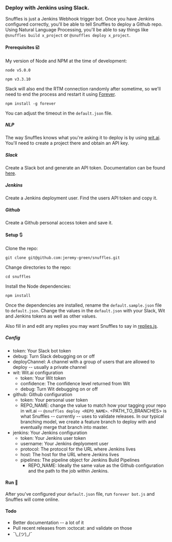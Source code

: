### Deploy with Jenkins using Slack.

Snuffles is just a Jenkins Webhook trigger bot. Once you have Jenkins configured correctly, you'll be able to tell Snuffles to deploy a Github repo. Using Natural Language Processing, you'll be able to say things like `@snuffles build x_project` or `@snuffles deploy x_project`.

#### Prerequisites :ballot_box_with_check:

My version of Node and NPM at the time of development:

`node v5.0.0`

`npm v3.3.10`

Slack will also end the RTM connection randomly after sometime, so we'll need to end the process and restart it using [Forever](https://github.com/foreverjs/forever).

`npm install -g forever`

You can adjust the timeout in the `default.json` file.

##### NLP

The way Snuffles knows what you're asking it to deploy is by using [wit.ai](https://wit.ai). You'll need to create a project there and obtain an API key.

##### Slack

Create a Slack bot and generate an API token. Documentation can be found [here](https://api.slack.com/bot-users).

##### Jenkins

Create a Jenkins deployment user. Find the users API token and copy it. 

##### Github

Create a Github personal access token and save it.

#### Setup :arrows_clockwise:

Clone the repo:

`git clone git@github.com:jeremy-green/snuffles.git`

Change directories to the repo:

`cd snuffles`

Install the Node dependencies:

`npm install`

Once the dependencies are installed, rename the `default.sample.json` file to `default.json`. Change the values in the `default.json` with your Slack, Wit and Jenkins tokens as well as other values.

Also fill in and edit any replies you may want Snuffles to say in [replies.js](lib/replies.js).

##### Config

* token: Your Slack bot token
* debug: Turn Slack debugging on or off
* deployChannel: A channel with a group of users that are allowed to deploy -- usually a private channel
* wit: Wit.ai configuration
    * token: Your Wit token
    * confidence: The confidence level returned from Wit
    * debug: Turn Wit debugging on or off
* github: Github configuration
    * token: Your personal user token
    * REPO_NAME: change the value to match how your tagging your repo in wit.ai -- `@snuffles deploy <REPO_NAME>`. <PATH_TO_BRANCHES> is what Snuffles -- currently -- uses to validate releases. In our typical branching model, we create a feature branch to deploy with and eventually merge that branch into master.
* jenkins: Your Jenkins configuration
    * token: Your Jenkins user token
    * username: Your Jenkins deplyoment user
    * protocol: The protocol for the URL where Jenkins lives
    * host: The host for the URL where Jenkins lives
    * pipelines: The pipeline object for Jenkins Build Pipelines
        * REPO_NAME: Ideally the same value as the Github configuration and the path to the job within Jenkins.

#### Run :running: 

After you've configured your `default.json` file, run `forever bot.js` and Snuffles will come online.

#### Todo

* Better documentation -- a lot of it
* Pull recent releases from :octocat: and validate on those
* ¯\\\_(ツ)_/¯
